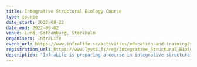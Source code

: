 ```yaml
---
title: Integrative Structural Biology Course
type: course
date_start: 2022-08-22
date_end: 2022-09-02
venue: Lund, Gothenburg, Stockholm
organisers: IntraLife
event_url: https://www.infralife.se/activities/education-and-training/structural-biology-course/
registration_url: https://www.lyyti.fi/reg/Integrative_Structural_Biology_Course_3770
description: "InfraLife is preparing a course in integrative structural biology where we cover not only the basics of state-of-the-art structural biology techniques, but also how to combine the information to address a biological question. We will have several lectures on modelling and computational techniques for structural biology. The course will take place in the autumn of 2022."
---
```

